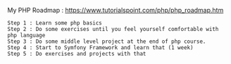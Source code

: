 My PHP Roadmap :
https://www.tutorialspoint.com/php/php_roadmap.htm

```
Step 1 : Learn some php basics
Step 2 : Do some exercises until you feel yourself comfortable with php language
Step 3 : Do some middle level project at the end of php course.
Step 4 : Start to Symfony Framework and learn that (1 week)
Step 5 : Do exercises and projects with that
```

